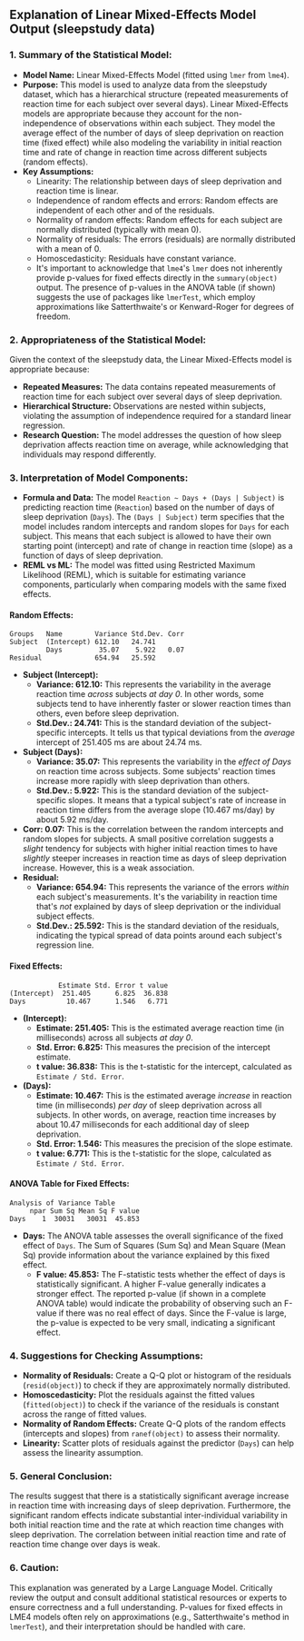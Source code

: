## Explanation of Linear Mixed-Effects Model Output (sleepstudy data)

### 1. Summary of the Statistical Model:

*   **Model Name:** Linear Mixed-Effects Model (fitted using `lmer` from `lme4`).
*   **Purpose:** This model is used to analyze data from the sleepstudy dataset, which has a hierarchical structure (repeated measurements of reaction time for each subject over several days).  Linear Mixed-Effects models are appropriate because they account for the non-independence of observations within each subject. They model the average effect of the number of days of sleep deprivation on reaction time (fixed effect) while also modeling the variability in initial reaction time and rate of change in reaction time across different subjects (random effects).
*   **Key Assumptions:**
    *   Linearity: The relationship between days of sleep deprivation and reaction time is linear.
    *   Independence of random effects and errors: Random effects are independent of each other and of the residuals.
    *   Normality of random effects: Random effects for each subject are normally distributed (typically with mean 0).
    *   Normality of residuals: The errors (residuals) are normally distributed with a mean of 0.
    *   Homoscedasticity: Residuals have constant variance.
    *   It's important to acknowledge that `lme4`'s `lmer` does not inherently provide p-values for fixed effects directly in the `summary(object)` output. The presence of p-values in the ANOVA table (if shown) suggests the use of packages like `lmerTest`, which employ approximations like Satterthwaite's or Kenward-Roger for degrees of freedom.

### 2. Appropriateness of the Statistical Model:

Given the context of the sleepstudy data, the Linear Mixed-Effects model is appropriate because:

*   **Repeated Measures:** The data contains repeated measurements of reaction time for each subject over several days of sleep deprivation.
*   **Hierarchical Structure:** Observations are nested within subjects, violating the assumption of independence required for a standard linear regression.
*   **Research Question:** The model addresses the question of how sleep deprivation affects reaction time on average, while acknowledging that individuals may respond differently.

### 3. Interpretation of Model Components:

*   **Formula and Data:** The model `Reaction ~ Days + (Days | Subject)` is predicting reaction time (`Reaction`) based on the number of days of sleep deprivation (`Days`). The `(Days | Subject)` term specifies that the model includes random intercepts and random slopes for `Days` for each subject.  This means that each subject is allowed to have their own starting point (intercept) and rate of change in reaction time (slope) as a function of days of sleep deprivation.
*   **REML vs ML:** The model was fitted using Restricted Maximum Likelihood (REML), which is suitable for estimating variance components, particularly when comparing models with the same fixed effects.

#### Random Effects:

```
Groups   Name        Variance Std.Dev. Corr
Subject  (Intercept) 612.10   24.741       
         Days         35.07    5.922   0.07
Residual             654.94   25.592
```

*   **Subject (Intercept):**
    *   **Variance: 612.10:** This represents the variability in the average reaction time *across* subjects *at day 0*.  In other words, some subjects tend to have inherently faster or slower reaction times than others, even before sleep deprivation.
    *   **Std.Dev.: 24.741:** This is the standard deviation of the subject-specific intercepts. It tells us that typical deviations from the *average* intercept of 251.405 ms are about 24.74 ms.
*   **Subject (Days):**
    *   **Variance: 35.07:** This represents the variability in the *effect of Days* on reaction time across subjects.  Some subjects' reaction times increase more rapidly with sleep deprivation than others.
    *   **Std.Dev.: 5.922:**  This is the standard deviation of the subject-specific slopes.  It means that a typical subject's rate of increase in reaction time differs from the average slope (10.467 ms/day) by about 5.92 ms/day.
*   **Corr: 0.07:** This is the correlation between the random intercepts and random slopes for subjects. A small positive correlation suggests a *slight* tendency for subjects with higher initial reaction times to have *slightly* steeper increases in reaction time as days of sleep deprivation increase. However, this is a weak association.
*   **Residual:**
    *   **Variance: 654.94:** This represents the variance of the errors *within* each subject's measurements. It's the variability in reaction time that's *not* explained by days of sleep deprivation or the individual subject effects.
    *   **Std.Dev.: 25.592:**  This is the standard deviation of the residuals, indicating the typical spread of data points around each subject's regression line.

#### Fixed Effects:

```
            Estimate Std. Error t value
(Intercept)  251.405      6.825  36.838
Days          10.467      1.546   6.771
```

*   **(Intercept):**
    *   **Estimate: 251.405:** This is the estimated average reaction time (in milliseconds) across all subjects *at day 0*.
    *   **Std. Error: 6.825:**  This measures the precision of the intercept estimate.
    *   **t value: 36.838:** This is the t-statistic for the intercept, calculated as `Estimate / Std. Error`.
*   **(Days):**
    *   **Estimate: 10.467:** This is the estimated average *increase* in reaction time (in milliseconds) *per day* of sleep deprivation across all subjects.  In other words, on average, reaction time increases by about 10.47 milliseconds for each additional day of sleep deprivation.
    *   **Std. Error: 1.546:** This measures the precision of the slope estimate.
    *   **t value: 6.771:** This is the t-statistic for the slope, calculated as `Estimate / Std. Error`.

#### ANOVA Table for Fixed Effects:

```
Analysis of Variance Table
     npar Sum Sq Mean Sq F value
Days    1  30031   30031  45.853
```

*   **Days:** The ANOVA table assesses the overall significance of the fixed effect of `Days`. The Sum of Squares (Sum Sq) and Mean Square (Mean Sq) provide information about the variance explained by this fixed effect.
    *   **F value: 45.853:** The F-statistic tests whether the effect of days is statistically significant.  A higher F-value generally indicates a stronger effect. The reported p-value (if shown in a complete ANOVA table) would indicate the probability of observing such an F-value if there was no real effect of days. Since the F-value is large, the p-value is expected to be very small, indicating a significant effect.

### 4. Suggestions for Checking Assumptions:

*   **Normality of Residuals:** Create a Q-Q plot or histogram of the residuals (`resid(object)`) to check if they are approximately normally distributed.
*   **Homoscedasticity:** Plot the residuals against the fitted values (`fitted(object)`) to check if the variance of the residuals is constant across the range of fitted values.
*   **Normality of Random Effects:** Create Q-Q plots of the random effects (intercepts and slopes) from `ranef(object)` to assess their normality.
*   **Linearity:** Scatter plots of residuals against the predictor (`Days`) can help assess the linearity assumption.

### 5. General Conclusion:

The results suggest that there is a statistically significant average increase in reaction time with increasing days of sleep deprivation. Furthermore, the significant random effects indicate substantial inter-individual variability in both initial reaction time and the rate at which reaction time changes with sleep deprivation. The correlation between initial reaction time and rate of reaction time change over days is weak.

### 6. Caution:

This explanation was generated by a Large Language Model. Critically review the output and consult additional statistical resources or experts to ensure correctness and a full understanding. P-values for fixed effects in LME4 models often rely on approximations (e.g., Satterthwaite's method in `lmerTest`), and their interpretation should be handled with care.
